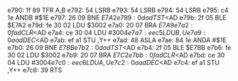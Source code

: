 e790: 1f 89           TFR    A,B
e792: 54              LSRB
e793: 54              LSRB
e794: 54              LSRB
e795: c4 1e           ANDB   #$1E
e797: 26 09           BNE    $E7A2
e799: 0d ad           TST    <$AD
e79b: 2f 05           BLE    $E7A2
e79d: fe 30 02        LDU    $3002
e7a0: 20 07           BRA    $E7A9
e7a2: 0f ad           CLR    <$AD
e7a4: ce 30 04        LDU    #$3004
e7a7: ee c5           LDU    B,U
e7a9: 0a ad           DEC    <$AD
e7ab: ef a1           STU    ,Y++
e7ad: 48              ASLA
e7ae: 84 1e           ANDA   #$1E
e7b0: 26 09           BNE    $E7BB
e7b2: 0d ad           TST    <$AD
e7b4: 2f 05           BLE    $E7BB
e7b6: fe 30 02        LDU    $3002
e7b9: 20 07           BRA    $E7C2
e7bb: 0f ad           CLR    <$AD
e7bd: ce 30 04        LDU    #$3004
e7c0: ee c6           LDU    A,U
e7c2: 0a ad           DEC    <$AD
e7c4: ef a1           STU    ,Y++
e7c6: 39              RTS
